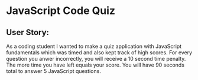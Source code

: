 <h1>JavaScript Code Quiz</h1>

<h2> User Story:</h2>
<p> As a coding student I wanted to make a quiz application with JavaScript fundamentals which was timed and also kept track of high scores. For every question you anwer incorrectly, you will receive a 10 second time penalty. The more time you have left equals your score. You will have 90 seconds total to answer 5 JavaScript questions.</p>  
